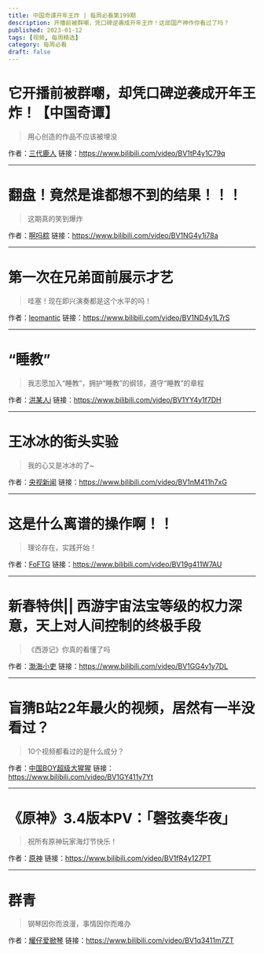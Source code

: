 ```yaml
---
title: 中国奇谭开年王炸 | 每周必看第199期
description: 开播前被群嘲，凭口碑逆袭成开年王炸！这部国产神作你看过了吗？
published: 2023-01-12
tags: [视频, 每周精选]
category: 每周必看
draft: false
---
```


# 它开播前被群嘲，却凭口碑逆袭成开年王炸！【中国奇谭】
> 用心创造的作品不应该被埋没

作者：[三代鹿人](https://space.bilibili.com/5870268)
链接：https://www.bilibili.com/video/BV1tP4y1C79q

---

# 翻盘！竟然是谁都想不到的结果！！！
> 这期真的笑到爆炸

作者：[啊吗粽](https://space.bilibili.com/7552204)
链接：https://www.bilibili.com/video/BV1NG4y1j78a

---

# 第一次在兄弟面前展示才艺
> 哇塞！现在即兴演奏都是这个水平的吗！

作者：[leomantic](https://space.bilibili.com/613249778)
链接：https://www.bilibili.com/video/BV1ND4y1L7rS

---

# “睡教”
> 我志愿加入“睡教”，拥护“睡教”的纲领，遵守“睡教”的章程

作者：[洪某人i](https://space.bilibili.com/21568298)
链接：https://www.bilibili.com/video/BV1YY4y1f7DH

---

# 王冰冰的街头实验
> 我的心又是冰冰的了~

作者：[央视新闻](https://space.bilibili.com/456664753)
链接：https://www.bilibili.com/video/BV1nM411h7xG

---

# 这是什么离谱的操作啊！！
> 理论存在，实践开始！

作者：[FoFTG](https://space.bilibili.com/26032219)
链接：https://www.bilibili.com/video/BV19g411W7AU

---

# 新春特供|| 西游宇宙法宝等级的权力深意，天上对人间控制的终极手段
> 《西游记》你真的看懂了吗

作者：[渤海小吏](https://space.bilibili.com/504934876)
链接：https://www.bilibili.com/video/BV1GG4y1y7DL

---

# 盲猜B站22年最火的视频，居然有一半没看过？
> 10个视频都看过的是什么成分？

作者：[中国BOY超级大猩猩](https://space.bilibili.com/562197)
链接：https://www.bilibili.com/video/BV1GY411y7Yt

---

# 《原神》3.4版本PV：「磬弦奏华夜」
> 祝所有原神玩家海灯节快乐！

作者：[原神](https://space.bilibili.com/401742377)
链接：https://www.bilibili.com/video/BV1fR4y127PT

---

# 群青
> 钢琴因你而浪漫，事情因你而难办

作者：[耀仔爱掀琴](https://space.bilibili.com/646810614)
链接：https://www.bilibili.com/video/BV1q3411m7ZT

